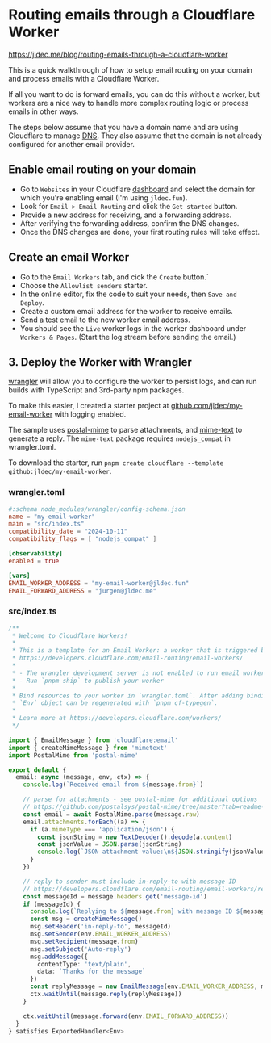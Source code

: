 # Routing emails through a Cloudflare Worker
https://jldec.me/blog/routing-emails-through-a-cloudflare-worker

This is a quick walkthrough of how to setup email routing on your domain and process emails with a Cloudflare Worker.

If all you want to do is forward emails, you can do this without a worker, but workers are a nice way to handle more complex routing logic or process emails in other ways.

The steps below assume that you have a domain name and are using Cloudflare to manage [DNS](https://www.cloudflare.com/learning/dns/dns-records/). They also assume that the domain is not already configured for another email provider.

## Enable email routing on your domain

- Go to `Websites` in your Cloudflare [dashboard](https://dash.cloudflare.com/zones) and select the domain for which you're enabling email (I'm using `jldec.fun`).
- Look for `Email > Email Routing` and click the `Get started` button.
- Provide a new address for receiving, and a forwarding address.
- After verifying the forwarding address, confirm the DNS changes.
- Once the DNS changes are done, your first routing rules will take effect.

## Create an email Worker

- Go to the `Email Workers` tab, and cick the `Create` button.`
- Choose the `Allowlist senders` starter.
- In the online editor, fix the code to suit your needs, then `Save and Deploy`.
- Create a custom email address for the worker to receive emails.
- Send a test email to the new worker email address.
- You should see the `Live` worker logs in the worker dashboard under `Workers & Pages`. (Start the log stream before sending the email.)

## 3. Deploy the Worker with Wrangler

[wrangler](https://developers.cloudflare.com/workers/wrangler/) will allow you to configure the worker to persist logs, and can run builds with TypeScript and 3rd-party npm packages.

To make this easier, I created a starter project at [github.com/jldec/my-email-worker](https://github.com/jldec/my-email-worker) with logging enabled.

The sample uses [postal-mime](https://github.com/postalsys/postal-mime#readme) to parse attachments, and [mime-text](https://github.com/muratgozel/MIMEText) to generate a reply. The `mime-text` package requires `nodejs_compat` in wrangler.toml.

To download the starter, run `pnpm create cloudflare --template github:jldec/my-email-worker`.

### wrangler.toml
```toml
#:schema node_modules/wrangler/config-schema.json
name = "my-email-worker"
main = "src/index.ts"
compatibility_date = "2024-10-11"
compatibility_flags = [ "nodejs_compat" ]

[observability]
enabled = true

[vars]
EMAIL_WORKER_ADDRESS = "my-email-worker@jldec.fun"
EMAIL_FORWARD_ADDRESS = "jurgen@jldec.me"
```

### src/index.ts
```ts
/**
 * Welcome to Cloudflare Workers!
 *
 * This is a template for an Email Worker: a worker that is triggered by an incoming email.
 * https://developers.cloudflare.com/email-routing/email-workers/
 *
 * - The wrangler development server is not enabled to run email workers locally.
 * - Run `pnpm ship` to publish your worker
 *
 * Bind resources to your worker in `wrangler.toml`. After adding bindings, a type definition for the
 * `Env` object can be regenerated with `pnpm cf-typegen`.
 *
 * Learn more at https://developers.cloudflare.com/workers/
 */

import { EmailMessage } from 'cloudflare:email'
import { createMimeMessage } from 'mimetext'
import PostalMime from 'postal-mime'

export default {
  email: async (message, env, ctx) => {
    console.log(`Received email from ${message.from}`)

    // parse for attachments - see postal-mime for additional options
    // https://github.com/postalsys/postal-mime/tree/master?tab=readme-ov-file#postalmimeparse
    const email = await PostalMime.parse(message.raw)
    email.attachments.forEach((a) => {
      if (a.mimeType === 'application/json') {
        const jsonString = new TextDecoder().decode(a.content)
        const jsonValue = JSON.parse(jsonString)
        console.log(`JSON attachment value:\n${JSON.stringify(jsonValue, null, 2)}`)
      }
    })

    // reply to sender must include in-reply-to with message ID
    // https://developers.cloudflare.com/email-routing/email-workers/reply-email-workers/
    const messageId = message.headers.get('message-id')
    if (messageId) {
      console.log(`Replying to ${message.from} with message ID ${messageId}`)
      const msg = createMimeMessage()
      msg.setHeader('in-reply-to', messageId)
      msg.setSender(env.EMAIL_WORKER_ADDRESS)
      msg.setRecipient(message.from)
      msg.setSubject('Auto-reply')
      msg.addMessage({
        contentType: 'text/plain',
        data: `Thanks for the message`
      })
      const replyMessage = new EmailMessage(env.EMAIL_WORKER_ADDRESS, message.from, msg.asRaw())
      ctx.waitUntil(message.reply(replyMessage))
    }

    ctx.waitUntil(message.forward(env.EMAIL_FORWARD_ADDRESS))
  }
} satisfies ExportedHandler<Env>
```
